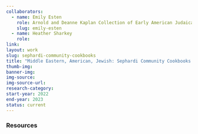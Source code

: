 ```yaml
---
collaborators: 
  - name: Emily Esten
    role: Arnold and Deanne Kaplan Collection of Early American Judaica Curator of Digital Humanities; Exhibit Curator
    slug: emily-esten
  - name: Heather Sharkey
    role: 
link: 
layout: work
slug: sephardi-community-cookbooks
title: "Middle Eastern, American, Jewish: Sephardi Community Cookbooks and Foodways"
thumb-img: 
banner-img: 
img-source: 
img-source-url: 
research-category: 
start-year: 2022
end-year: 2023
status: current
---
```


### Resources 



